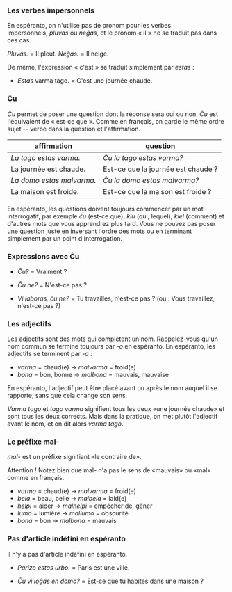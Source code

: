 ### Les verbes impersonnels

En espéranto, on n'utilise pas de pronom pour les verbes impersonnels, *pluvas* ou *neĝas*, et le pronom « il » ne se traduit pas dans ces cas.

*Pluvas.* = Il pleut. *Neĝas.* = Il neige.

De même, l'expression « c'est » se traduit simplement par *estas* :

- *Estas* varma tago. = C'est une journée chaude.

### Ĉu

*Ĉu* permet de poser une question dont la réponse sera oui ou non. *Ĉu* est l'équivalent de « est-ce que ». Comme en français, on garde le même ordre sujet -- verbe dans la question et l'affirmation.

| affirmation               | question                           |
| ------------------------- | ---------------------------------- |
| _La tago estas varma._    | _Ĉu la tago estas varma?_          |
| La journée est chaude.    | Est-ce que la journée est chaude ? |
| _La domo estas malvarma._ | _Ĉu la domo estas malvarma?_       |
| La maison est froide.     | Est-ce que la maison est froide ?  |

En espéranto, les questions doivent toujours commencer par un mot interrogatif, par exemple *ĉu* (est-ce que), *kiu* (qui, lequel), *kiel* (comment) et d'autres mots que vous apprendrez plus tard. Vous ne pouvez pas poser une question juste en inversant l'ordre des mots ou en terminant simplement par un point d'interrogation.

### Expressions avec Ĉu

- *Ĉu?* = Vraiment ?

- *Ĉu ne?* = N'est-ce pas ?
- *Vi laboras, ĉu ne?* = Tu travailles, n'est-ce pas ? (ou : Vous travaillez, n'est-ce pas ?)

### Les adjectifs

Les adjectifs sont des mots qui complètent un nom. Rappelez-vous qu'un nom commun se termine toujours par *-o* en espéranto. En espéranto, les adjectifs se terminent par *-a* :

- *varma* = chaud(e) → *malvarma* = froid(e)
- *bona* = bon, bonne → *malbona* = mauvais, mauvaise

En espéranto, l'adjectif peut être placé avant ou après le nom auquel il se rapporte, sans que cela change son sens.

*Varma tago* et *tago varma* signifient tous les deux «une journée chaude» et sont tous les deux corrects. Mais dans la pratique, on met plutôt l'adjectif avant le nom, et on dit alors *varma tago*.

### Le préfixe mal-

*mal-* est un préfixe signifiant «le contraire de».

Attention ! Notez bien que mal- n'a pas le sens de «mauvais» ou «mal» comme en français.

- *varma* = chaud(e) → *malvarma* = froid(e)
- *bela* = beau, belle → *malbela* = laid(e)
- *helpi* = aider → *malhelpi* = empêcher de, gêner
- *lumo* = lumière → *mallumo* = obscurité
- *bona* = bon → *malbona* = mauvais

### Pas d'article indéfini en espéranto

Il n'y a pas d'article indéfini en espéranto.

- *Parizo estas urbo.* = Paris est une ville.

- *Ĉu vi loĝas en domo?* = Est-ce que tu habites dans une maison ?
